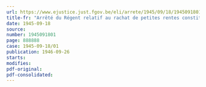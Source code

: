 ```yaml
---
url: https://www.ejustice.just.fgov.be/eli/arrete/1945/09/18/1945091801/justel
title-fr: "Arrêté du Régent relatif au rachat de petites rentes constituées en vertu de la loi du 16 mars 1865"
date: 1945-09-18
source:
number: 1945091801
page: 888888
case: 1945-09-18/01
publication: 1946-09-26
starts:
modifies:
pdf-original:
pdf-consolidated:
---
```


